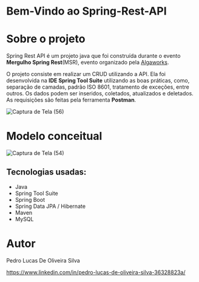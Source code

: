 # Bem-Vindo ao Spring-Rest-API

# Sobre o projeto

<p>
  Spring Rest API é um projeto java que foi construída durante o evento <b>Mergulho Spring Rest</b>(MSR),
  evento organizado pela <a href = "https://www.algaworks.com/">Algaworks</a>.
</p>

<p>
  O projeto consiste em realizar um CRUD utilizando a API. Ela foi desenvolvida na <b>IDE Spring Tool Suite</b> 
  utilizando as boas práticas, como, separação de camadas, padrão ISO 8601, tratamento de exceções, entre outros.
  Os dados podem ser inseridos, coletados, atualizados e deletados. As requisições são feitas pela ferramenta <b>Postman</b>.
</p>

![Captura de Tela (56)](https://user-images.githubusercontent.com/92175893/200132341-2b8de6df-534e-40b9-9c28-60a950360c9b.png)

# Modelo conceitual
![Captura de Tela (54)](https://user-images.githubusercontent.com/92175893/200132222-b11cf29c-3be4-4eb1-8fa5-66b92c8de8df.png)

## Tecnologias usadas:

* Java
* Spring Tool Suite
* Spring Boot
* Spring Data JPA / Hibernate
* Maven
* MySQL

# Autor

Pedro Lucas De Oliveira Silva

https://www.linkedin.com/in/pedro-lucas-de-oliveira-silva-36328823a/
